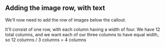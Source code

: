 ##  Adding the image row, with text

We'll now need to add the row of images below the callout.

It'll consist of one row, with each column having a width of four. We have 12 total columns,
and we want each of our three columns to have equal width, so 12 columns / 3 columns = 4 columns 
